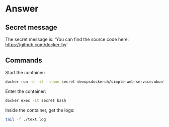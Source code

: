 # Answer

## Secret message

The secret message is: 'You can find the source code here: https://github.com/docker-hy'

## Commands

Start the container:

```bash
docker run -d -it --name secret devopsdockeruh/simple-web-service:ubuntu
```

Enter the container:

```bash
docker exec -it secret bash
```

Inside the container, get the logs:

```bash
tail -f ./text.log
```
